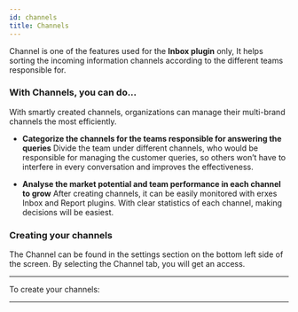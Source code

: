 ```yaml
---
id: channels
title: Channels
---
```


Channel is one of the features used for the **Inbox plugin** only, It helps sorting the incoming information channels according to the different teams responsible for. 

### With Channels, you can do...


With smartly created channels, organizations can manage their multi-brand channels the most efficiently. 

- **Categorize the channels for the teams responsible for answering the queries**
Divide the team under different channels, who would be responsible for managing the customer queries, so others won’t have to interfere in every conversation and improves the effectiveness.


- **Analyse the market potential and team performance in each channel to grow**
After creating channels, it can be easily monitored with erxes Inbox and Report plugins. With clear statistics of each channel, making decisions will be easiest. 


### Creating your channels


The Channel can be found in the settings section on the bottom left side of the screen. By selecting the Channel tab, you will get an access. 

---

To create your channels:

---


